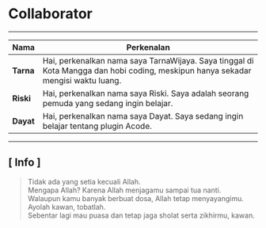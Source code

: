 # Collaborator

---

| Nama   | Perkenalan |
|--------|-----------|
| **Tarna**  | Hai, perkenalkan nama saya TarnaWijaya. Saya tinggal di Kota Mangga dan hobi coding, meskipun hanya sekadar mengisi waktu luang. |
| **Riski**  | Hai, perkenalkan nama saya Riski. Saya adalah seorang pemuda yang sedang ingin belajar. |
| **Dayat**  | Hai, perkenalkan nama saya Dayat. Saya sedang ingin belajar tentang plugin Acode. |

---

## [ Info ]

> Tidak ada yang setia kecuali Allah.  
> Mengapa Allah? Karena Allah menjagamu sampai tua nanti.  
> Walaupun kamu banyak berbuat dosa, Allah tetap menyayangimu.  
> Ayolah kawan, tobatlah.  
> Sebentar lagi mau puasa dan tetap jaga sholat serta zikhirmu, kawan.